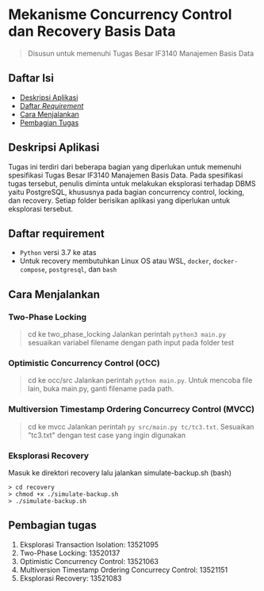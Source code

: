 # Mekanisme Concurrency Control dan Recovery Basis Data

> Disusun untuk memenuhi Tugas Besar IF3140 Manajemen Basis Data

## Daftar Isi

- [Deskripsi Aplikasi](#deskripsi-aplikasi)
- [Daftar _Requirement_](#daftar-requirement)
- [Cara Menjalankan](#cara-menjalankan)
- [Pembagian Tugas](#pembagian-tugas)

## Deskripsi Aplikasi

Tugas ini terdiri dari beberapa bagian yang diperlukan untuk memenuhi spesifikasi Tugas Besar IF3140 Manajemen Basis Data. Pada spesifikasi tugas tersebut, penulis diminta untuk melakukan eksplorasi terhadap DBMS yaitu PostgreSQL, khususnya pada bagian concurrency control, locking, dan recovery. Setiap folder berisikan aplikasi yang diperlukan untuk eksplorasi tersebut. 

## Daftar requirement

- `Python` versi 3.7 ke atas
- Untuk recovery membutuhkan Linux OS atau WSL, `docker`, `docker-compose`, `postgresql`, dan `bash`

## Cara Menjalankan

### Two-Phase Locking

> cd ke two_phase_locking
> Jalankan perintah `python3 main.py`
> sesuaikan variabel filename dengan path input pada folder test

### Optimistic Concurrency Control (OCC)

> cd ke occ/src
> Jalankan perintah `python main.py`. Untuk mencoba file lain, buka main.py, ganti filename pada path.

### Multiversion Timestamp Ordering Concurrecy Control (MVCC)

> cd ke mvcc
> Jalankan perintah `py src/main.py tc/tc3.txt`. Sesuaikan "tc3.txt" dengan test case yang ingin digunakan
### Eksplorasi Recovery

Masuk ke direktori recovery lalu jalankan simulate-backup.sh (bash)

    > cd recovery
    > chmod +x ./simulate-backup.sh
    > ./simulate-backup.sh

## Pembagian tugas

1. Eksplorasi Transaction Isolation: 13521095
2. Two-Phase Locking: 13520137
3. Optimistic Concurrency Control: 13521063
4. Multiversion Timestamp Ordering Concurrecy Control: 13521151
5. Eksplorasi Recovery: 13521083
